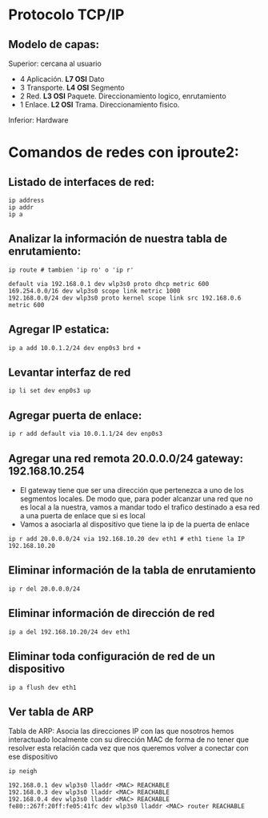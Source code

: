 # Protocolo TCP/IP

## Modelo de capas:
Superior: cercana al usuario

- 4 Aplicación.	**L7 OSI** 	Dato
- 3 Transporte.	**L4 OSI**	Segmento
- 2 Red.		**L3 OSI**	Paquete. Direccionamiento logico, enrutamiento
- 1 Enlace. 	**L2 OSI** 	Trama. Direccionamiento fisico. 

Inferior: Hardware


# Comandos de redes con iproute2:

## Listado de interfaces de red:
```
ip address
ip addr
ip a
```

## Analizar la información de nuestra tabla de enrutamiento:
```
ip route # tambien 'ip ro' o 'ip r' 

default via 192.168.0.1 dev wlp3s0 proto dhcp metric 600
169.254.0.0/16 dev wlp3s0 scope link metric 1000
192.168.0.0/24 dev wlp3s0 proto kernel scope link src 192.168.0.6 metric 600
```

## Agregar IP estatica:
```
ip a add 10.0.1.2/24 dev enp0s3 brd +
```

## Levantar interfaz de red
```
ip li set dev enp0s3 up
```

## Agregar puerta de enlace:
```
ip r add default via 10.0.1.1/24 dev enp0s3
```

## Agregar una red remota 20.0.0.0/24 gateway: 192.168.10.254 

- El gateway tiene que ser una dirección que pertenezca a uno de los segmentos locales. De modo que, para poder alcanzar una red que no es local a la nuestra, vamos a mandar todo el trafico destinado a esa red a una puerta de enlace que si es local 
- Vamos a asociarla al dispositivo que tiene la ip de la puerta de enlace

```
ip r add 20.0.0.0/24 via 192.168.10.20 dev eth1 # eth1 tiene la IP 192.168.10.20

```

## Eliminar información de la tabla de enrutamiento 
```
ip r del 20.0.0.0/24
```

## Eliminar información de dirección de red
```
ip a del 192.168.10.20/24 dev eth1
```

## Eliminar toda configuración de red de un dispositivo
```
ip a flush dev eth1
```
## Ver tabla de ARP
Tabla de ARP: Asocia las direcciones IP con las que nosotros hemos interactuado localmente con su dirección MAC de forma de no tener que resolver esta relación cada vez que nos queremos volver a conectar con ese dispositivo

```
ip neigh

192.168.0.1 dev wlp3s0 lladdr <MAC> REACHABLE
192.168.0.3 dev wlp3s0 lladdr <MAC> REACHABLE
192.168.0.4 dev wlp3s0 lladdr <MAC> REACHABLE
fe80::267f:20ff:fe05:41fc dev wlp3s0 lladdr <MAC> router REACHABLE
```
